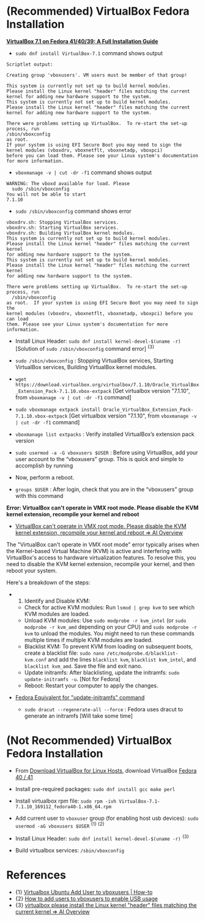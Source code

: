 # (Recommended) VirtualBox Fedora Installation

**[VirtualBox 7.1 on Fedora 41/40/39: A Full Installation Guide](https://linuxiac.com/how-to-install-virtualbox-on-fedora-linux/)**

* `sudo dnf install VirtualBox-7.1` command shows output
```
Scriptlet output:

Creating group 'vboxusers'. VM users must be member of that group!                                                                                                                                 

This system is currently not set up to build kernel modules.                                                                       
Please install the Linux kernel "header" files matching the current kernel for adding new hardware support to the system.                                                                                     
This system is currently not set up to build kernel modules.                                                                       
Please install the Linux kernel "header" files matching the current kernel for adding new hardware support to the system.                                                                                     
                                                                                                                                  
There were problems setting up VirtualBox.  To re-start the set-up process, run                                                    
/sbin/vboxconfig                                                                                                                 
as root.
If your system is using EFI Secure Boot you may need to sign the kernel modules (vboxdrv, vboxnetflt, vboxnetadp, vboxpci) 
before you can load them. Please see your Linux system's documentation for more information.
```

* `vboxmanage -v | cut -dr -f1` command shows output
```
WARNING: The vboxd available for load. Please
  sudo /sbin/vboxconfig
You will not be able to start
7.1.10
```

* `sudo /sbin/vboxconfig` command shows error
```
vboxdrv.sh: Stopping VirtualBox services.
vboxdrv.sh: Starting VirtualBox services.
vboxdrv.sh: Building VirtualBox kernel modules.
This system is currently not set up to build kernel modules.
Please install the Linux kernel "header" files matching the current kernel
for adding new hardware support to the system.
This system is currently not set up to build kernel modules.
Please install the Linux kernel "header" files matching the current kernel
for adding new hardware support to the system.

There were problems setting up VirtualBox.  To re-start the set-up process, run
  /sbin/vboxconfig
as root.  If your system is using EFI Secure Boot you may need to sign the
kernel modules (vboxdrv, vboxnetflt, vboxnetadp, vboxpci) before you can load
them. Please see your Linux system's documentation for more information.
```

* Install Linux Header: `sudo dnf install kernel-devel-$(uname -r)` [Solution of `sudo /sbin/vboxconfig` command error] <sup>{3}</sup>

* `sudo /sbin/vboxconfig` : Stopping VirtualBox services, Starting VirtualBox services, Building VirtualBox kernel modules.

* `wget https://download.virtualbox.org/virtualbox/7.1.10/Oracle_VirtualBox_Extension_Pack-7.1.10.vbox-extpack` [Get virtualbox version "7.1.10", from `vboxmanage -v | cut -dr -f1` command]

* `sudo vboxmanage extpack install Oracle_VirtualBox_Extension_Pack-7.1.10.vbox-extpack` [Get virtualbox version "7.1.10", from `vboxmanage -v | cut -dr -f1` command]

* `vboxmanage list extpacks` : Verify installed VirtualBox’s extension pack version

* `sudo usermod -a -G vboxusers $USER` : Before using VirtualBox, add your user account to the “vboxusers” group. This is quick and simple to accomplish by running

* Now, perform a reboot.

* `groups $USER` : After login, check that you are in the “vboxusers” group with this command

**Error: VirtualBox can't operate in VMX root mode. Please disable the KVM kernel extension, recompile your kernel and reboot**

* [VirtualBox can't operate in VMX root mode. Please disable the KVM kernel extension, recompile your kernel and reboot => AI Overview](https://www.google.com/search?q=VirtualBox+can%27t+operate+in+VMX+root+mode.+Please+disable+the+KVM+kernel+extension%2C+recompile+your+kernel+and+reboot)

The "VirtualBox can't operate in VMX root mode" error typically arises when the Kernel-based Virtual Machine (KVM) is active and interfering with VirtualBox's access to hardware virtualization features. To resolve this, you need to disable the KVM kernel extension, recompile your kernel, and then reboot your system.
 
Here's a breakdown of the steps:

* 1. Identify and Disable KVM:
  * Check for active KVM modules: Run `lsmod | grep kvm` to see which KVM modules are loaded.
  * Unload KVM modules: Use `sudo modprobe -r kvm_intel` (or `sudo modprobe -r kvm_amd` depending on your CPU) and `sudo modprobe -r kvm` to unload the modules. You might need to run these commands multiple times if multiple KVM modules are loaded.
  * Blacklist KVM: To prevent KVM from loading on subsequent boots, create a blacklist file: `sudo nano /etc/modprobe.d/blacklist-kvm.conf` and add the lines `blacklist kvm`, `blacklist kvm_intel`, and `blacklist kvm_amd`. Save the file and exit nano.
  * Update initramfs: After blacklisting, update the initramfs: `sudo update-initramfs -u`. [Not for Fedora]
  * Reboot: Restart your computer to apply the changes.

* [Fedora Equivalent for "update-initramfs" command](https://www.reddit.com/r/linux4noobs/comments/rrt6pw/fedora_equivalent_for_updateinitramfs_command/)
  * `sudo dracut --regenerate-all --force` : Fedora uses dracut to generate an initramfs [Will take some time]

# (Not Recommended) VirtualBox Fedora Installation

* From [Download VirtualBox for Linux Hosts](https://www.virtualbox.org/wiki/Linux_Downloads), download VirtualBox [Fedora 40 / 41](https://download.virtualbox.org/virtualbox/7.1.10/VirtualBox-7.1-7.1.10_169112_fedora40-1.x86_64.rpm)

* Install pre-required packages: `sudo dnf install gcc make perl`

* Install virtualbox rpm file: `sudo rpm -ivh VirtualBox-7.1-7.1.10_169112_fedora40-1.x86_64.rpm`

* Add current user to `vboxuser` group (for enabling host usb devices): `sudo usermod -aG vboxusers $USER` <sup>{1} {2}</sup>

* Install Linux Header: `sudo dnf install kernel-devel-$(uname -r)` <sup>{3}</sup>

* Build virtualbox services: `/sbin/vboxconfig`

# References

* {1} [Virtualbox Ubuntu Add User to vboxusers | How-to](https://bobcares.com/blog/virtualbox-ubuntu-add-user-to-vboxusers/)
* {2} [How to add users to vboxusers to enable USB usage](https://askubuntu.com/questions/377778/how-to-add-users-to-vboxusers-to-enable-usb-usage)
* {3} [virtualbox please install the Linux kernel "header" files matching the current kernel => AI Overview](https://www.google.com/search?q=virtualbox+please+install+the+Linux+kernel+%22header%22+files+matching+the+current+kernel%0D%0Afor+adding+new+hardware+support+to+the+system)
